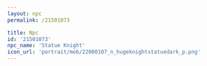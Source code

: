 ```yaml
---
layout: npc
permalink: /21501073

title: Npc
id: '21501073'
npc_name: 'Statue Knight'
icon_url: 'portrait/mob/22000107_n_hugeknightstatuedark_p.png'
---
```

